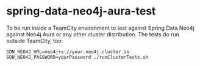 # spring-data-neo4j-aura-test

To be run inside a TeamCity environment to test against Spring Data Neo4j against Neo4j Aura or any other cluster distribution.
The tests do run outside TeamCity, too:

```
SDN_NEO4J_URL=neo4j+s://your.neo4j.cluster.io SDN_NEO4J_PASSWORD=yourPassword ./runClusterTests.sh
```
